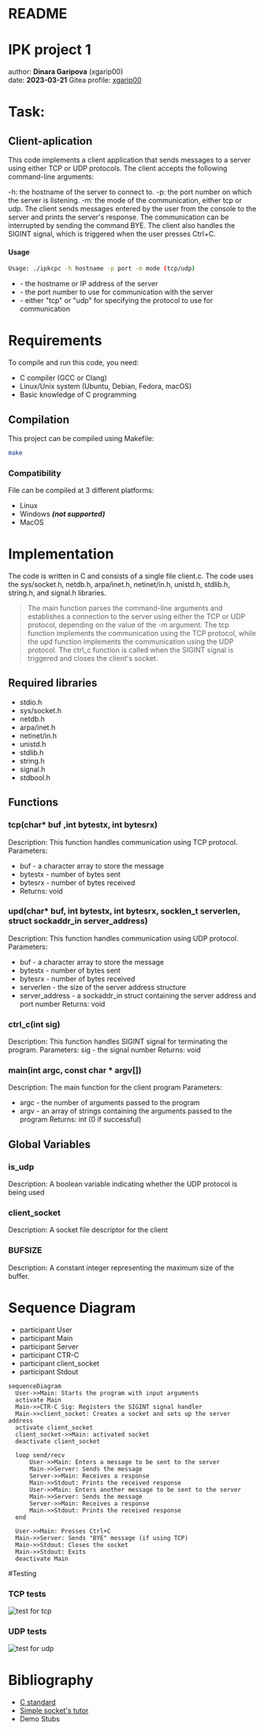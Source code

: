 # README
# IPK project 1
author: **Dinara Garipova** (xgarip00)  
date: **2023-03-21**
Gitea profile: [xgarip00](https://git.fit.vutbr.cz/xgarip00)

# Task:
## Client-aplication
This code implements a client application that sends messages to a server using either TCP or UDP protocols. The client accepts the following command-line arguments:

-h: the hostname of the server to connect to.
-p: the port number on which the server is listening.
-m: the mode of the communication, either tcp or udp.
The client sends messages entered by the user from the console to the server and prints the server's response. The communication can be interrupted by sending the command BYE. The client also handles the SIGINT signal, which is triggered when the user presses Ctrl+C.

#### Usage
```bash
Usage: ./ipkcpc -h hostname -p port -m mode (tcp/udp)
```
* <hostname> - the hostname or IP address of the server
* <port> - the port number to use for communication with the server
* <mode> - either "tcp" or "udp" for specifying the protocol to use for communication

# Requirements
To compile and run this code, you need:

* C compiler (GCC or Clang)
* Linux/Unix system (Ubuntu, Debian, Fedora, macOS)
* Basic knowledge of C programming

## Compilation
This project can be compiled using Makefile:
```bash
make
```
### Compatibility
File can be compiled at 3 different platforms:
* Linux
* Windows **_(not supported)_**
* MacOS


# Implementation
The code is written in C and consists of a single file client.c. The code uses the sys/socket.h, netdb.h, arpa/inet.h, netinet/in.h, unistd.h, stdlib.h, string.h, and signal.h libraries.

>The main function parses the command-line arguments and establishes a connection to the server using either the TCP or UDP protocol, depending on the value of the -m argument. The tcp function implements the communication using the TCP protocol, while the upd function implements the communication using the UDP protocol. The ctrl_c function is called when the SIGINT signal is triggered and closes the client's socket.

## Required libraries
* stdio.h
* sys/socket.h
* netdb.h
* arpa/inet.h
* netinet/in.h
* unistd.h
* stdlib.h
* string.h
* signal.h
* stdbool.h

## Functions

### tcp(char* buf ,int bytestx, int bytesrx)
Description: This function handles communication using TCP protocol.
 Parameters:
* buf - a character array to store the message
* bytestx - number of bytes sent
* bytesrx - number of bytes received
* Returns: void

### upd(char* buf, int bytestx, int bytesrx, socklen_t serverlen, struct sockaddr_in server_address)

Description: This function handles communication using UDP protocol.
Parameters:
* buf - a character array to store the message
* bytestx - number of bytes sent
* bytesrx - number of bytes received
* serverlen - the size of the server address structure
* server_address - a sockaddr_in struct containing the server address and port number
Returns: void

### ctrl_c(int sig)
Description: This function handles SIGINT signal for terminating the program.
Parameters:
sig - the signal number
Returns: void

### main(int argc, const char * argv[])
Description: The main function for the client program
Parameters:
* argc - the number of arguments passed to the program
* argv - an array of strings containing the arguments passed to the program
Returns: int (0 if successful)

## Global Variables
### is_udp
Description: A boolean variable indicating whether the UDP protocol is being used
### client_socket
Description: A socket file descriptor for the client
### BUFSIZE
Description: A constant integer representing the maximum size of the buffer.

# Sequence Diagram
   * participant User
   * participant Main
   * participant Server
   * participant CTR-C
   * participant client_socket
   * participant Stdout
   
   ```mermaid
   sequenceDiagram
     User->>Main: Starts the program with input arguments
     activate Main
     Main->>CTR-C Sig: Registers the SIGINT signal handler
     Main->>client_socket: Creates a socket and sets up the server address
     activate client_socket
     client_socket->>Main: activated socket
     deactivate client_socket

     loop send/recv
         User->>Main: Enters a message to be sent to the server
         Main->>Server: Sends the message
         Server->>Main: Receives a response
         Main->>Stdout: Prints the received response
         User->>Main: Enters another message to be sent to the server
         Main->>Server: Sends the message
         Server->>Main: Receives a response
         Main->>Stdout: Prints the received response
     end

     User->>Main: Presses Ctrl+C
     Main->>Server: Sends "BYE" message (if using TCP)
     Main->>Stdout: Closes the socket
     Main->>Stdout: Exits
     deactivate Main
   ```

#Testing
### TCP tests
![test for tcp](./tests/tcp_tests.png)
### UDP tests
![test for udp](./tests/udp_tests.png)

# Bibliography
* [C standard](https://en.cppreference.com/w/c/language)
* [Simple socket's tutor](https://www.cs.rpi.edu/~moorthy/Courses/os98/Pgms/socket.html)
* Demo Stubs